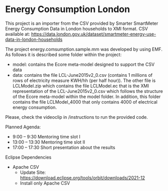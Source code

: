 # Energy Consumption London

This project is an importer from the CSV provided by Smarter SmartMeter Energy Consumption Data in London households to XMI format.
CSV available at: https://data.london.gov.uk/dataset/smartmeter-energy-use-data-in-london-households

The project energy.comsumption.sample.mm was developed by using EMF. As follows it is described some folder within the project:
  - model: contains the Ecore meta-model designed to support the CSV data
  - data: contains the file LCL-June2015v2_0.csv (contains 1 millions of rows of electricity measure KWH/hh (per half hour)). The other file is LCLModel.zip which contains the file LCLModel.ec that is the XMI representation of the LCL-June2015v2_0.csv which follows the structure of the Ecore meta-model within the model folder. In addition, this folder contains the file LCLModel_4000 that only contains 4000 of electrical energy consumption.

Please, check the videoclip in /instructions to run the provided code.

Planned Agenda: 

- 9:00 – 9:30 Mentoring time slot I
- 13:00 – 13:30 Mentoring time slot II
- 17:00 – 17:30 Short presentation about the results

Eclipse Dependencies
  - Apache CSV
    - Update Site: https://download.eclipse.org/tools/orbit/downloads/2021-12
    -  Install only Apache CSV

